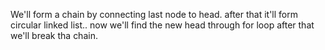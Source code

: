 We'll form a chain by connecting last node to head.
after that it'll form circular linked list..
now we'll find the new head through for loop after that we'll break tha chain.